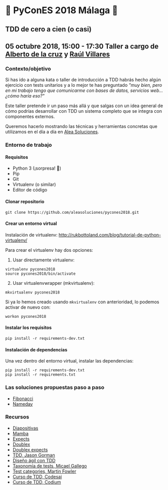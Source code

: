 # :snake: PyConES 2018 Málaga :snake:
## TDD de cero a cien (o casi)
**05 octubre 2018, 15:00 - 17:30**
Taller a cargo de [Alberto de la cruz](https://www.linkedin.com/in/alberto-de-la-cruz-grijalvo-51501a21) y [Raúl Villares](http://raulvillares.com)
---

### Contexto/objetivo

Si has ido a alguna kata o taller de introducción a TDD habrás hecho algún ejercicio con tests unitarios y a lo mejor te has preguntado *"muy bien, pero en mi trabajo tengo que comunicarme con bases de datos, servicios web... ¿cómo haría eso?"*

Este taller pretende ir un paso más allá y que salgas con un idea general de cómo podrías desarrollar con TDD un sistema completo que se integra con componentes externos.

Queremos hacerlo mostrando las técnicas y herramientas concretas que utilizamos en el día a día en [Alea Soluciones](https://www.alea-soluciones.com/).

### Entorno de trabajo

#### Requisitos

* Python 3 (¡sorpresa! :tada:)
* Pip
* Git
* Virtualenv (o similar)
* Editor de código

#### Clonar repositorio

```
git clone https://github.com/aleasoluciones/pycones2018.git
```

#### Crear un entorno virtual

Instalación de virtualenv: http://rukbottoland.com/blog/tutorial-de-python-virtualenv/

Para crear el virtualenv hay dos opciones:

1. Usar directamente virtualenv:

  ```
  virtualenv pycones2018
  source pycones2018/bin/activate
  ```
2. Usar virtualenvwrapper (mkvirtualenv):

  ```
  mkvirtualenv pycones2018
  ```

  Si ya lo hemos creado usando `mkvirtualenv` con anterioridad, lo podemos activar de nuevo con:

  ```
  workon pycones2018
  ```

#### Instalar los requisitos

`pip install -r requirements-dev.txt`


#### Instalación de dependencias

Una vez dentro del entorno virtual, instalar las dependencias:

```bash=
pip install -r requirements-dev.txt
pip install -r requirements.txt
```

### Las soluciones propuestas paso a paso

- [Fibonacci](https://hackmd.io/UIsQmhKIS1K6Z25o4udQbQ)
- [Nameday](https://hackmd.io/ZBZLtQ6XSkW7T9QmmKGfGw)

### Recursos

- [Diapositivas]()
- [Mamba](https://nestorsalceda.com/mamba/)
- [Expects](https://expects.readthedocs.io/en/stable/)
- [Doublex](https://pypi.org/project/doublex/)
- [Doublex expects](https://github.com/jaimegildesagredo/doublex-expects)
- [TDD, Jason Gorman](http://www.codemanship.co.uk/tdd_jasongorman_codemanship.pdf)
- [Diseño ágil con TDD](https://librosweb.es/libro/tdd/)
- [Taxonomía de tests, Micael Gallego](https://docs.google.com/document/d/1tJSfw5nvkSB_cpAqBleHeoStcs0gPVg7uGrWxYmingI/edit#heading=h.498fp6zdnxpr)
- [Test categories, Martin Fowler](https://martinfowler.com/tags/test%20categories.html)
- [Curso de TDD, Codesai](https://www.codesai.com/curso-de-tdd/)
- [Curso de TDD, Codium](http://www.codium.team/curso-tdd.html)